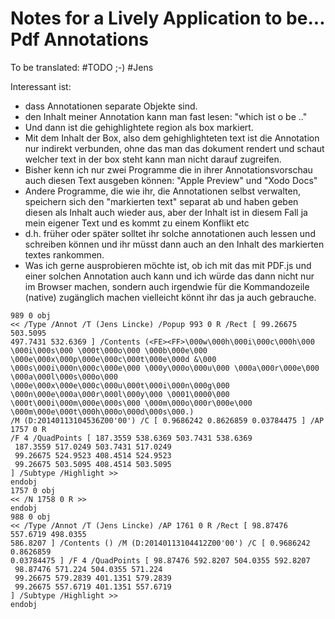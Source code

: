 # Notes for a Lively Application to be... Pdf Annotations

To be translated: #TODO ;-) #Jens

Interessant ist:

- dass Annotationen separate Objekte sind. 
- den Inhalt meiner Annotation kann man fast lesen: "which ist o be .."
- Und dann ist die gehighlightete  region als box markiert. 
- Mit dem Inhalt der Box, also dem gehighlighteten text ist die Annotation nur indirekt verbunden, ohne das man das dokument rendert und schaut welcher text in der box steht kann man nicht darauf zugreifen. 
- Bisher kenn ich nur zwei Programme die in ihrer Annotationsvorschau auch diesen Text ausgeben können: "Apple Preview" und "Xodo Docs"
- Andere Programme, die wie ihr, die Annotationen selbst verwalten, speichern sich den "markierten text" separat ab und haben geben diesen als Inhalt auch wieder aus,  aber der Inhalt ist in diesem Fall ja mein eigener Text und es kommt zu einem Konflikt etc 
- d.h. früher oder später solltet ihr solche annotationen auch lessen und schreiben können und ihr müsst dann auch an den Inhalt des markierten textes rankommen. 
- Was ich gerne ausprobieren möchte ist, ob ich mit das mit PDF.js und einer solchen Annotation auch kann und ich würde das dann nicht nur im Browser machen, sondern auch irgendwie für die Kommandozeile (native) zugänglich machen vielleicht könnt ihr das ja auch gebrauche.  

```
989 0 obj
<< /Type /Annot /T (Jens Lincke) /Popup 993 0 R /Rect [ 99.26675 503.5095
497.7431 532.6369 ] /Contents (<FE><FF>\000w\000h\000i\000c\000h\000 \000i\000s\000 \000t\000o\000 \000b\000e\000 \000e\000x\000p\000e\000c\000t\000e\000d &\000 \000s\000i\000n\000c\000e\000 \000y\000o\000u\000 \000a\000r\000e\000 \000a\000l\000s\000o\000 \000e\000x\000e\000c\000u\000t\000i\000n\000g\000 \000n\000e\000a\000r\000l\000y\000 \0001\0000\000 \000t\000i\000m\000e\000s\000 \000m\000o\000r\000e\000 \000m\000e\000t\000h\000o\000d\000s\000.)
/M (D:20140113104536Z00'00') /C [ 0.9686242 0.8626859 0.03784475 ] /AP 1757 0 R
/F 4 /QuadPoints [ 187.3559 538.6369 503.7431 538.6369
 187.3559 517.0249 503.7431 517.0249
 99.26675 524.9523 408.4514 524.9523
 99.26675 503.5095 408.4514 503.5095
] /Subtype /Highlight >>
endobj
1757 0 obj
<< /N 1758 0 R >>
endobj
988 0 obj
<< /Type /Annot /T (Jens Lincke) /AP 1761 0 R /Rect [ 98.87476 557.6719 498.0355
586.8207 ] /Contents () /M (D:20140113104412Z00'00') /C [ 0.9686242 0.8626859
0.03784475 ] /F 4 /QuadPoints [ 98.87476 592.8207 504.0355 592.8207
 98.87476 571.224 504.0355 571.224
 99.26675 579.2839 401.1351 579.2839
 99.26675 557.6719 401.1351 557.6719
] /Subtype /Highlight >>
endobj
```




